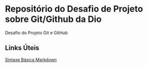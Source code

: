 # Repositório do Desafio de Projeto sobre Git/Github da Dio
 Desafio do Projeto Git e GitHub

## Links Úteis
[Sintaxe Básica Markdown](https://www.markdownguide.org/basic-syntax/)
